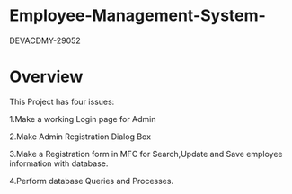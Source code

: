 # Employee-Management-System-
DEVACDMY-29052

# Overview
This Project has four issues:

1.Make a working Login page for Admin

2.Make Admin Registration Dialog Box

3.Make a Registration form in MFC for Search,Update and Save employee information with database.

4.Perform database Queries and Processes.
 
